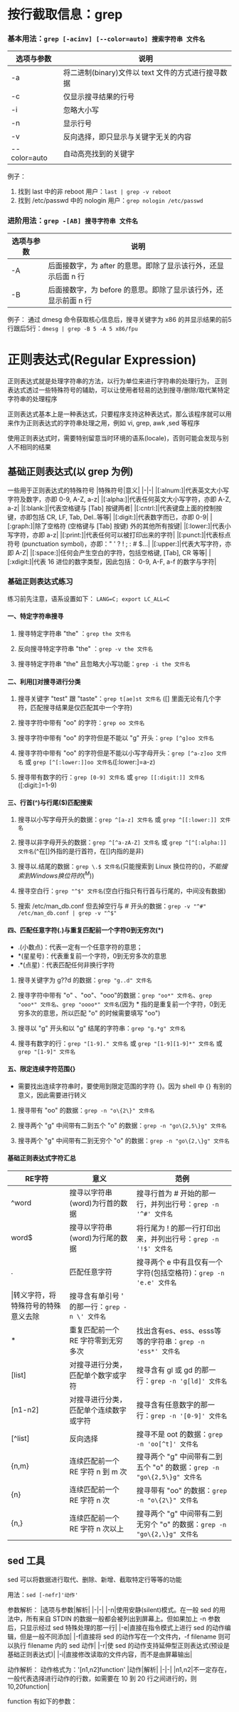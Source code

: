# 按行截取信息：grep
### 基本用法：`grep [-acinv] [--color=auto] 搜索字符串 文件名`

|选项与参数|说明|
|-|-|
|-a|将二进制(binary)文件以 text 文件的方式进行搜寻数据|
|-c|仅显示搜寻结果的行号|
|-i|忽略大小写|
|-n|显示行号|
|-v|反向选择，即只显示与关键字无关的内容|
|--color=auto|自动高亮找到的关键字|

例子：
1. 找到 last 中的非 reboot 用户：`last | grep -v reboot`
2. 找到 /etc/passwd 中的 nologin 用户：`grep nologin /etc/passwd`

### 进阶用法：`grep -[AB] 搜寻字符串 文件名`

|选项与参数|说明|
|-|-|
|-A|后面接数字，为 after 的意思。即除了显示该行外，还显示后面 n 行|
|-B|后面接数字，为 before 的意思。即除了显示该行外，还显示前面 n 行|

例子：
通过 dmesg 命令获取核心信息后，搜寻关键字为 x86 的并显示结果的前5行跟后5行：`dmesg | grep -B 5 -A 5 x86/fpu`

# 正则表达式(Regular Expression)
正则表达式就是处理字符串的方法，以行为单位来进行字符串的处理行为， 正则表达式透过一些特殊符号的辅助，可以让使用者轻易的达到搜寻/删除/取代某特定字符串的处理程序

正则表达式基本上是一种表达式，只要程序支持这种表达式，那么该程序就可以用来作为正则表达式的字符串处理之用，例如 vi, grep, awk ,sed 等程序

使用正则表达式时，需要特别留意当时环境的语系(locale)，否则可能会发现与别人不相同的结果

## 基础正则表达式(以 grep 为例)
一些用于正则表达式的特殊符号
|特殊符号|意义|
|-|-|
|[:alnum:]|代表英文大小写字符及数字，亦即 0-9, A-Z, a-z|
|[:alpha:]|代表任何英文大小写字符，亦即 A-Z, a-z|
|[:blank:]|代表空格键与 [Tab] 按键两者|
|[:cntrl:]|代表键盘上面的控制按键，亦即包括 CR, LF, Tab, Del..等等|
|[:digit:]|代表数字而已，亦即 0-9|
|[:graph:]|除了空格符 (空格键与 [Tab] 按键) 外的其他所有按键|
|[:lower:]|代表小写字符，亦即 a-z|
|[:print:]|代表任何可以被打印出来的字符|
|[:punct:]|代表标点符号 (punctuation symbol)，亦即：" ' ? ! ; : # $...|
|[:upper:]|代表大写字符，亦即 A-Z|
|[:space:]|任何会产生空白的字符，包括空格键, [Tab], CR 等等|
|[:xdigit:]|代表 16 进位的数字类型，因此包括： 0-9, A-F, a-f 的数字与字符|

### 基础正则表达式练习
练习前先注意，语系设置如下：
`LANG=C; export LC_ALL=C`

#### 一、特定字符串搜寻
1. 搜寻特定字符串 "the" ：`grep the 文件名`

2. 反向搜寻特定字符串 "the" ：`grep -v the 文件名`

3. 搜寻特定字符串 "the" 且忽略大小写功能：`grep -i the 文件名`

#### 二、利用[]对搜寻进行分类
1. 搜寻关键字 "test" 跟 "taste"：`grep t[ae]st 文件名` 
([] 里面无论有几个字符，匹配搜寻结果是仅匹配其中一个字符)

2. 搜寻字符中带有 "oo" 的字符：`grep oo 文件名`

3. 搜寻字符中带有 "oo" 的字符但是不能以 "g" 开头：`grep [^g]oo 文件名`

4. 搜寻字符中带有 "oo" 的字符但是不能以小写字母开头：`grep [^a-z]oo 文件名` 或 `grep [^[:lower:]]oo 文件名`([:lower:]=a-z)

5. 搜寻带有数字的行：`grep [0-9] 文件名` 或 `grep [[:digit:]] 文件名`([:digit:]=1-9)

#### 三、行首(^)与行尾($)匹配搜索
1. 搜寻以小写字母开头的数据：`grep ^[a-z] 文件名` 或 `grep ^[[:lower:]] 文件名`

2. 搜寻以非字母开头的数据：`grep ^[^a-zA-Z] 文件名` 或 `grep ^[^[:alpha:]] 文件名`(^在[]外指的是行首符，在[]内指的是非)

3. 搜寻以.结尾的数据：`grep \.$ 文件名`(只能搜索到 Linux 换位符的($)，不能搜索到 Windows 换位符的(^M$))

4. 搜寻空白行：`grep "^$" 文件名`(空白行指只有行首与行尾的，中间没有数据)

5. 搜索 /etc/man_db.conf 但去掉空行与 # 开头的数据：`grep -v "^#" /etc/man_db.conf | grep -v "^$"`

#### 四、匹配任意字符(.)与重复匹配前一个字符0到无穷次(*)
* .(小数点)：代表一定有一个任意字符的意思；
* *(星星号)：代表重复前一个字符，0到无穷多次的意思
* .*(点星)：代表匹配任何非换行字符
1. 搜寻关键字为 g??d 的数据：`grep "g..d" 文件名`

2. 搜寻字符中带有 "o" 、"oo"、"ooo"的数据：`grep "oo*" 文件名`、`grep "ooo*" 文件名`、`grep "oooo*" 文件名`(因为 * 指的是重复前一个字符，0到无穷多次的意思，所以匹配 "o" 的时候需要填写 "oo")

3. 搜寻以 "g" 开头和以 "g" 结尾的字符串：`grep "g.*g" 文件名`

4. 搜寻有数字的行：`grep "[1-9]." 文件名` 或 `grep "[1-9][1-9]*" 文件名` 或 `grep "[1-9]" 文件名`

#### 五、限定连续字符范围{}
* 需要找出连续字符串时，要使用到限定范围的字符 {}。因为 shell 中 {} 有别的意义，因此需要进行转义
1. 搜寻带有 "oo" 的数据：`grep -n "o\{2\}" 文件名`

2. 搜寻两个 "g" 中间带有二到五个 "o" 的数据：`grep -n "go\{2,5\}g" 文件名`

3. 搜寻两个 "g" 中间带有二到无穷个 "o" 的数据：`grep -n "go\{2,\}g" 文件名`

#### 基础正则表达式字符汇总
|RE字符|意义|范例|
|-|-|-|
|^word|搜寻以字符串(word)为行首的数据|搜寻行首为 # 开始的那一行，并列出行号：`grep -n '^#' 文件名`|
|word$|搜寻以字符串(word)为行尾的数据|将行尾为 ! 的那一行打印出来，并列出行号：`grep -n '!$' 文件名`|
|.|匹配任意字符|搜寻两个 e 中有且仅有一个字符(包括空格符)：`grep -n 'e.e' 文件名`|
|\\|转义字符，将特殊符号的特殊意义去除|搜寻含有单引号 ' 的那一行：`grep -n \' 文件名`|
|\*|重复匹配前一个 RE 字符零到无穷多次|找出含有es、ess、esss等等的字符串：`grep -n 'ess*' 文件名`|
|[list]|对搜寻进行分类，匹配单个数字或字符|搜寻含有 gl 或 gd 的那一行：`grep -n 'g[ld]' 文件名`|
|[n1-n2]|对搜寻进行分类，匹配单个连续数字或字符|搜寻含有任意数字的那一行：`grep -n '[0-9]' 文件名`|
|[^list]|反向选择|搜寻不是 oot 的数据：`grep -n 'oo[^t]' 文件名`|
|\{n,m\}|连续匹配前一个 RE 字符 n 到 m 次|搜寻两个 "g" 中间带有二到五个 "o" 的数据：`grep -n "go\{2,5\}g" 文件名`|
|\{n\}|连续匹配前一个 RE 字符 n 次|搜寻带有 "oo" 的数据：`grep -n "o\{2\}" 文件名`|
|\{n,\}|连续匹配前一个 RE 字符 n 次以上|搜寻两个 "g" 中间带有二到无穷个 "o" 的数据：`grep -n "go\{2,\}g" 文件名`|

## sed 工具
sed 可以将数据进行取代、删除、新增、截取特定行等等的功能

用法：`sed [-nefr]'动作'`

参数解析：
|选项与参数|解析|
|-|-|
|-n|使用安静(silent)模式。在一般 sed 的用法中，所有来自 STDIN 的数据一般都会被列出到屏幕上。但如果加上 -n 参数后，只显示经过 sed 特殊处理的那一行|
|-e|直接在指令模式上进行 sed 的动作编辑，但是一般不同添加|
|-f|直接将 sed 的动作写在一个文件内，-f filename 则可以执行 filename 内的 sed 动作|
|-r|使 sed 的动作支持延伸型正则表达式(预设是基础正则表达式)|
|-i|直接修改读取的文件内容，而不是由屏幕输出|

动作解析：
动作格式为：'[n1,n2]function'
|动作|解析|
|-|-|
|n1,n2|不一定存在，一般代表选择进行动作的行数，如需要在 10 到 20 行之间进行的，则 10,20function|

function 有如下的参数：

